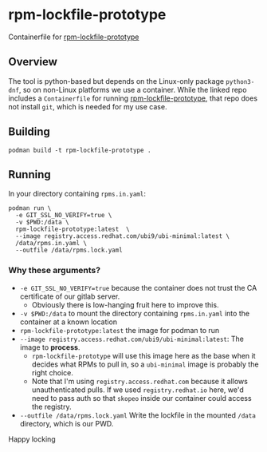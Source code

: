 # rpm-lockfile-prototype

Containerfile for [rpm-lockfile-prototype](https://github.com/konflux-ci/rpm-lockfile-prototype)

## Overview

The tool is python-based but depends on the Linux-only package `python3-dnf`, so on non-Linux platforms we use a container.
While the linked repo includes a `Containerfile` for running [rpm-lockfile-prototype](https://github.com/konflux-ci/rpm-lockfile-prototype),
that repo does not install `git`, which is needed for my use case.

## Building

```
podman build -t rpm-lockfile-prototype .
```

## Running

In your directory containing `rpms.in.yaml`:

```
podman run \
  -e GIT_SSL_NO_VERIFY=true \
  -v $PWD:/data \
  rpm-lockfile-prototype:latest  \
  --image registry.access.redhat.com/ubi9/ubi-minimal:latest \
  /data/rpms.in.yaml \
  --outfile /data/rpms.lock.yaml
```

### Why these arguments?

- `-e GIT_SSL_NO_VERIFY=true` because the container does not trust the CA certificate of our gitlab server.
  - Obviously there is low-hanging fruit here to improve this.
- `-v $PWD:/data` to mount the directory containing `rpms.in.yaml` into the container at a known location
- `rpm-lockfile-prototype:latest` the image for podman to run
- `--image registry.access.redhat.com/ubi9/ubi-minimal:latest`: The image to **process**.
  - `rpm-lockfile-prototype` will use this image here as the base when it decides what RPMs to pull in, so a `ubi-minimal` image is probably the right choice.
  - Note that I'm using `registry.access.redhat.com` because it allows unauthenticated pulls. If we used `registry.redhat.io` here, we'd need to pass auth so that `skopeo` inside our container could access the registry.
- `--outfile /data/rpms.lock.yaml` Write the lockfile in the mounted `/data` directory, which is our PWD.

Happy locking
